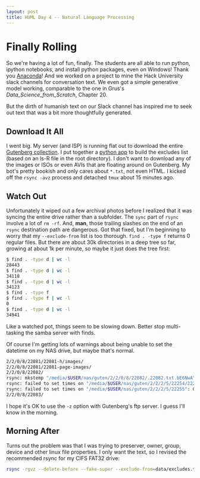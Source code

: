 ```yaml
---
layout: post
title: HUML Day 4 -- Natural Language Processing
---
```


# Finally Rolling

So we're having a lot of fun, finally. The students are all able to run python, ipython notebooks, and install python packages, even on Windows! Thank you [Anaconda](http://anaconda.org)! And we worked on a project to mine the Hack University slack channels for conversation text. We even got a simple generative model working, comparable to the one in Grus's _Data_Science_from_Scratch_, Chapter 20.

But the dirth of humanish text on our Slack channel has inspired me to seek out text that was a bit more thoughtfully generated. 

## Download It All

I went big.  My server (and ISP) is running flat out to download the entire [Gutenberg collection](http://www.gutenberg.org/wiki/Gutenberg:Mirroring_How-To). I put together a [python app](http://github.com/totalgood/guten) to build the excludes list (based on an ls-R file in the root directory). I don't want to download any of the images or ISOs or even AVIs that are floating around on Gutenberg. My bot's pretty bookish and only cares about `*.txt`, not even HTML. I kicked off the `rsync -avz` process and detached `tmux` about 15 minutes ago. 

## Watch Out

Unfortunately it wiped out a few archival photos before I realized that it was syncing the entire drive rather than a subfolder. The `sync` part of `rsync` involve a lot of `rm -rf`.  And, **man**, those trailing slashes on the end of an `rsync` destination path are dangerous. Got that fixed, but I'm beginning to worry that my `--exclude-from` list is too thorough. `find . -type f` returns 0 regular files. But there are about 30k directories in a deep tree so far, growing at about 1k per minute, so maybe it just does the tree first:

```bash
$ find . -type d | wc -l
28443
$ find . -type d | wc -l
34118
$ find . -type d | wc -l
34123
$ find . -type f
$ find . -type f | wc -l
0
$ find . -type d | wc -l
34941
```

Like a watched pot, things seem to be slowing down. Better stop multi-tasking the samba server with finds.

Of course I'm getting lots of warnings about being unable to set the datetime on my NAS drive, but maybe that's normal.

```bash
2/2/0/8/22081/22081-h/images/
2/2/0/8/22081/22081-page-images/
2/2/0/8/22082/
rsync: mkstemp "/media/$USER/nas/guten/2/2/0/8/22082/.22082.txt.bE6NwA" failed: Operation not permitted (1)
rsync: failed to set times on "/media/$USER/nas/guten/2/2/2/5/22254/22254-h/images": Operation not permitted (1)
rsync: failed to set times on "/media/$USER/nas/guten/2/2/2/5/22255": Operation not permitted (1)
2/2/0/8/22083/
```

I hope it's OK to use the `-z` option with Gutenberg's ftp server. I guess I'll know in the morning.

## Morning After

Turns out the problem was that I was trying to preserver, owner, group, device and other linux file properties. I only want the text, so I revised the recommended rsync for my CIFS FAT32 drive:

```bash
rsync -rgvz --delete-before --fake-super --exclude-from=data/excludes.txt ftp@ftp.ibiblio.org::gutenberg /media/$USER/nas/guten/
```
